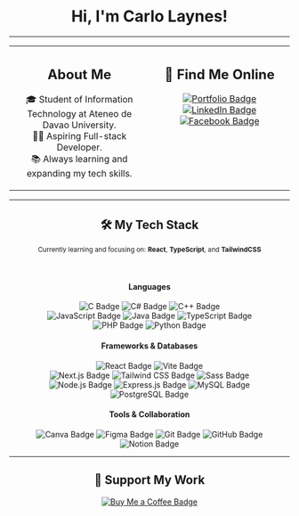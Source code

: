 <div align="center">
  <h1>Hi, I'm Carlo Laynes!</h1>
</div>

---

<table width="100%">
  <tr>
    <td width="50%" valign="top">
      <div align="center">
        <h2>About Me</h2>
        <p>
        🎓 Student of Information Technology at Ateneo de Davao University.<br>
        👨‍💻 Aspiring Full-stack Developer.<br>
        📚 Always learning and expanding my tech skills.
        </p>
      </div>
    </td>
    <td width="50%" valign="top">
      <div align="center">
        <h2>🔗 Find Me Online</h2>
        <p>
          <a href="https://arc-psy.vercel.app" target="_blank">
            <img src="https://img.shields.io/badge/Portfolio-252525?style=for-the-badge&logo=vercel&logoColor=white" alt="Portfolio Badge"/>
          </a>
          <a href="https://linkedin.com/in/carlo-allan-laynes-71b500248" target="_blank">
            <img src="https://img.shields.io/badge/LinkedIn-%230077B5.svg?style=for-the-badge&logo=linkedin&logoColor=white" alt="LinkedIn Badge"/>
          </a>
          <a href="https://facebook.com/caflaynes" target="_blank">
            <img src="https://img.shields.io/badge/Facebook-%231877F2.svg?style=for-the-badge&logo=facebook&logoColor=white" alt="Facebook Badge"/>
          </a>
        </p>
      </div>
    </td>
  </tr>
</table>

---

<div align="center">
  <h2>🛠️ My Tech Stack</h2>
  <p>
    <small>Currently learning and focusing on: <b>React</b>, <b>TypeScript</b>, and <b>TailwindCSS</b></small>
  </p>
  <br>

  <h4>Languages</h4>
  <p>
    <img src="https://img.shields.io/badge/c-%2300599C.svg?style=for-the-badge&logo=c&logoColor=white" alt="C Badge"/>
    <img src="https://img.shields.io/badge/c%23-%23239120.svg?style=for-the-badge&logo=csharp&logoColor=white" alt="C# Badge"/>
    <img src="https://img.shields.io/badge/c++-%2300599C.svg?style=for-the-badge&logo=c%2B%2B&logoColor=white" alt="C++ Badge"/><br />
    <img src="https://img.shields.io/badge/javascript-%23323330.svg?style=for-the-badge&logo=javascript&logoColor=%23F7DF1E" alt="JavaScript Badge"/>
    <img src="https://img.shields.io/badge/java-%23ED8B00.svg?style=for-the-badge&logo=openjdk&logoColor=white" alt="Java Badge"/>
    <img src="https://img.shields.io/badge/typescript-%23007ACC.svg?style=for-the-badge&logo=typescript&logoColor=white" alt="TypeScript Badge"/><br />
    <img src="https://img.shields.io/badge/php-%23777BB4.svg?style=for-the-badge&logo=php&logoColor=white" alt="PHP Badge"/>
    <img src="https://img.shields.io/badge/python-3670A0?style=for-the-badge&logo=python&logoColor=ffdd54" alt="Python Badge"/>
  </p>
  
  <h4>Frameworks & Databases</h4>
  <p>
    <img src="https://img.shields.io/badge/react-%2320232a.svg?style=for-the-badge&logo=react&logoColor=%2361DAFB" alt="React Badge"/>
    <img src="https://img.shields.io/badge/vite-%23646CFF.svg?style=for-the-badge&logo=vite&logoColor=white" alt="Vite Badge"/><br />
    <img src="https://img.shields.io/badge/Next.js-black?style=for-the-badge&logo=next.js&logoColor=white" alt="Next.js Badge"/>
    <img src="https://img.shields.io/badge/Tailwind_CSS-38B2AC.svg?style=for-the-badge&logo=tailwind-css&logoColor=white" alt="Tailwind CSS Badge"/>
    <img src="https://img.shields.io/badge/sass-hotpink.svg?style=for-the-badge&logo=SASS&logoColor=white" alt="Sass Badge"/><br />
    <img src="https://img.shields.io/badge/Node.js-43853D?style=for-the-badge&logo=node.js&logoColor=white" alt="Node.js Badge"/>
    <img src="https://img.shields.io/badge/Express.js-000000?style=for-the-badge&logo=express&logoColor=white" alt="Express.js Badge"/>
    <img src="https://img.shields.io/badge/mysql-4479A1.svg?style=for-the-badge&logo=mysql&logoColor=white" alt="MySQL Badge"/>
    <img src="https://img.shields.io/badge/PostgreSQL-316192?style=for-the-badge&logo=postgresql&logoColor=white" alt="PostgreSQL Badge"/>
  </p>
  
  <h4>Tools & Collaboration</h4>
  <p>
    <img src="https://img.shields.io/badge/canva-%2300C4CC.svg?style=for-the-badge&logo=Canva&logoColor=white" alt="Canva Badge"/>
    <img src="https://img.shields.io/badge/figma-%23F24E1E.svg?style=for-the-badge&logo=figma&logoColor=white" alt="Figma Badge"/>
    <img src="https://img.shields.io/badge/git-%23F05033.svg?style=for-the-badge&logo=git&logoColor=white" alt="Git Badge"/>
    <img src="https://img.shields.io/badge/github-%23121011.svg?style=for-the-badge&logo=github&logoColor=white" alt="GitHub Badge"/>
    <img src="https://img.shields.io/badge/notion-%23000000.svg?style=for-the-badge&logo=notion&logoColor=white" alt="Notion Badge"/>
  </p>
</div>

---

<div align="center">
  <h2>🙏 Support My Work</h2>
  <p>
    <a href="https://buymeacoffee.com/carloallanlaynes" target="_blank">
      <img src="https://img.shields.io/badge/Buy%20Me%20a%20Coffee-ffdd00?style=for-the-badge&logo=buy-me-a-coffee&logoColor=black" alt="Buy Me a Coffee Badge"/>
    </a>
  </p>
</div>
